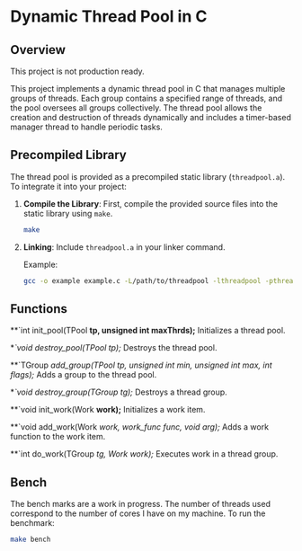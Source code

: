 # Dynamic Thread Pool in C

## Overview
This project is not production ready.

This project implements a dynamic thread pool in C that manages multiple groups of threads. Each group contains a specified range of threads, and the pool oversees all groups collectively. The thread pool allows the creation and destruction of threads dynamically and includes a timer-based manager thread to handle periodic tasks.

## Precompiled Library

The thread pool is provided as a precompiled static library (`threadpool.a`). To integrate it into your project:

1. **Compile the Library**: First, compile the provided source files into the static library using `make`.

   ```bash
   make

2. **Linking**: Include `threadpool.a` in your linker command.
   
   Example:
   ```bash
   gcc -o example example.c -L/path/to/threadpool -lthreadpool -pthread

## Functions

**`int init_pool(TPool **tp, unsigned int maxThrds);**
Initializes a thread pool.

**`void destroy_pool(TPool *tp);**
Destroys the thread pool.

**`TGroup *add_group(TPool *tp, unsigned int min, unsigned int max, int flags);**
Adds a group to the thread pool.

**`void destroy_group(TGroup *tg);**
Destroys a thread group.

**`void init_work(Work **work);**
Initializes a work item.

**`void add_work(Work *work, work_func func, void *arg);**
Adds a work function to the work item.

**`int do_work(TGroup *tg, Work *work);**
Executes work in a thread group.

## Bench

The bench marks are a work in progress. The number of threads used correspond to the number of cores I have on my machine.
To run the benchmark:

   ```bash
   make bench
